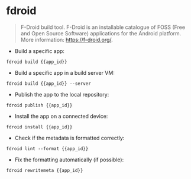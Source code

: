 # fdroid

> F-Droid build tool.
> F-Droid is an installable catalogue of FOSS (Free and Open Source Software) applications for the Android platform.
> More information: <https://f-droid.org/>.

- Build a specific app:

`fdroid build {{app_id}}`

- Build a specific app in a build server VM:

`fdroid build {{app_id}} --server`

- Publish the app to the local repository:

`fdroid publish {{app_id}}`

- Install the app on a connected device:

`fdroid install {{app_id}}`

- Check if the metadata is formatted correctly:

`fdroid lint --format {{app_id}}`

- Fix the formatting automatically (if possible):

`fdroid rewritemeta {{app_id}}`
